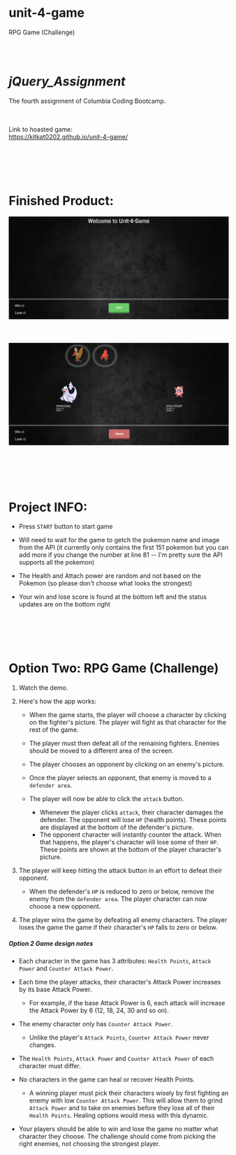 # unit-4-game
RPG Game (Challenge)

<br/><br/>
# _jQuery_Assignment_
The fourth assignment of Columbia Coding Bootcamp. 

<br/><br/>
Link to hoasted game: <br/>
https://kitkat0202.github.io/unit-4-game/

<br/><br/><br/><br/>
# Finished Product:
<img src="assets/images/start-pg.jpg" alt="Finished Index"/><br/><br/><br/><br/>
<img src="assets/images/play-pg.jpg" alt="Finished Index"/>

<br/><br/><br/><br/>
# Project INFO:

- Press `START` button to start game

- Will need to wait for the game to getch the pokemon name and image from the API (it currently only contains the first 151 pokemon but you can add more if you change the number at line 81 -- I'm pretty sure the API supports all the pokemon)

- The Health and Attach power are random and not based on the Pokemon (so please don't choose what looks the strongest)

- Your win and lose score is found at the bottom left and the status updates are on the bottom right




<br/><br/><br/><br/>
# Option Two: RPG Game (Challenge)
1. Watch the demo.

2. Here's how the app works:

   * When the game starts, the player will choose a character by clicking on the fighter's picture. The player will fight as that character for the rest of the game.

   * The player must then defeat all of the remaining fighters. Enemies should be moved to a different area of the screen.

   * The player chooses an opponent by clicking on an enemy's picture.

   * Once the player selects an opponent, that enemy is moved to a `defender area`.

   * The player will now be able to click the `attack` button.
     * Whenever the player clicks `attack`, their character damages the defender. The opponent will lose `HP` (health points). These points are displayed at the bottom of the defender's picture. 
     * The opponent character will instantly counter the attack. When that happens, the player's character will lose some of their `HP`. These points are shown at the bottom of the player character's picture.

3. The player will keep hitting the attack button in an effort to defeat their opponent.

   * When the defender's `HP` is reduced to zero or below, remove the enemy from the `defender area`. The player character can now choose a new opponent.

4. The player wins the game by defeating all enemy characters. The player loses the game the game if their character's `HP` falls to zero or below.

##### Option 2 Game design notes

* Each character in the game has 3 attributes: `Health Points`, `Attack Power` and `Counter Attack Power`.

* Each time the player attacks, their character's Attack Power increases by its base Attack Power. 
  * For example, if the base Attack Power is 6, each attack will increase the Attack Power by 6 (12, 18, 24, 30 and so on).
* The enemy character only has `Counter Attack Power`. 

  * Unlike the player's `Attack Points`, `Counter Attack Power` never changes.

* The `Health Points`, `Attack Power` and `Counter Attack Power` of each character must differ.

* No characters in the game can heal or recover Health Points. 

  * A winning player must pick their characters wisely by first fighting an enemy with low `Counter Attack Power`. This will allow them to grind `Attack Power` and to take on enemies before they lose all of their `Health Points`. Healing options would mess with this dynamic.

* Your players should be able to win and lose the game no matter what character they choose. The challenge should come from picking the right enemies, not choosing the strongest player.